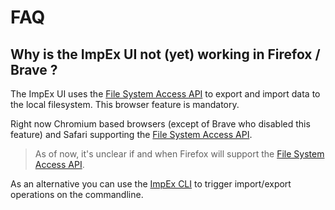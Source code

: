 # FAQ

## Why is the ImpEx UI not (yet) working in Firefox / Brave ? 

The ImpEx UI uses the [File System Access API](https://web.dev/file-system-access/) to export and import data to the local filesystem. This browser feature is mandatory.

Right now Chromium based browsers (except of Brave who disabled this feature) and Safari supporting the [File System Access API](https://web.dev/file-system-access/). 

> As of now, it's unclear if and when Firefox will support the [File System Access API](https://web.dev/file-system-access/). 

As an alternative you can use the [ImpEx CLI](./impex-cli.html) to trigger import/export operations on the commandline.